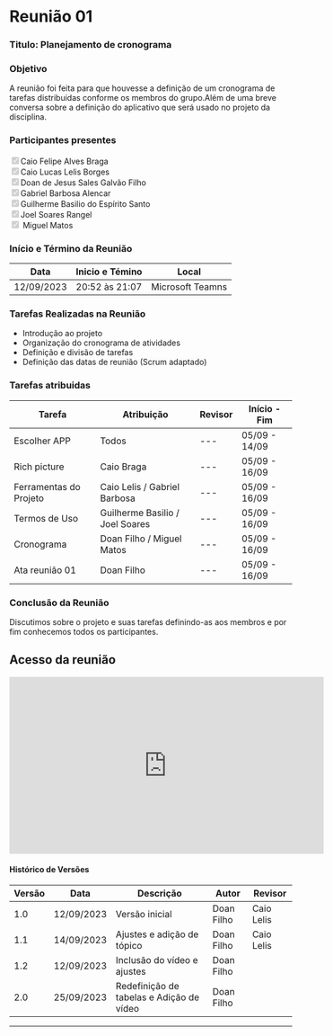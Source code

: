 # **Reunião 01** 
### **Titulo**: Planejamento de cronograma 

### **Objetivo**
A reunião foi feita para que houvesse a definição de um cronograma de tarefas distribuidas conforme os membros do grupo.Além de uma breve conversa sobre a definição do aplicativo que será usado no projeto da disciplina. 
### **Participantes presentes**
<label><input type="checkbox" checked disabled>Caio Felipe Alves Braga</label><br>
<label><input type="checkbox" checked disabled>Caio Lucas Lelis Borges</label><br>
<label><input type="checkbox" checked disabled>Doan de Jesus Sales Galvão Filho</label><br>
<label><input type="checkbox" checked disabled>Gabriel Barbosa Alencar</label><br>
<label><input type="checkbox" checked disabled>Guilherme Basilio do Espírito Santo</label><br>
<label><input type="checkbox" checked disabled>Joel Soares Rangel</label><br>
<label><input type="checkbox" checked disabled> Miguel Matos</label><br>

### **Início e Término da Reunião**

| Data       | Inicio e Témino | Local            |
|------------|-----------------|------------------|
| 12/09/2023 | 20:52 às 21:07  | Microsoft Teamns |

### **Tarefas Realizadas na Reunião**

- Introdução ao projeto 
- Organização do cronograma de atividades
- Definição e divisão de tarefas
- Definição das datas de reunião (Scrum adaptado)

### **Tarefas atribuidas** 
| Tarefa | Atribuição | Revisor | Início  -  Fim|
|--------|------------|---------|----------------|
|Escolher APP |  Todos| --- |05/09 - 14/09|
|Rich picture | Caio Braga | --- | 05/09 - 16/09|   
|Ferramentas do Projeto | Caio Lelis / Gabriel Barbosa   | --- | 05/09 - 16/09|
|Termos de Uso| Guilherme Basilio / Joel Soares  | --- | 05/09 - 16/09|
|Cronograma | Doan Filho / Miguel Matos | --- | 05/09 - 16/09 |
|Ata reunião 01 |Doan Filho | --- | 05/09 - 16/09|






### **Conclusão da Reunião**

Discutimos sobre o projeto e suas tarefas definindo-as aos membros e por fim conhecemos todos os participantes.

## **Acesso da reunião**

<iframe width="560" height="315" src="https://www.youtube.com/embed/Vd3OOwGRwXA?si=Iw52fEDkrzrjy18Q" title="YouTube video player" frameborder="0" allow="accelerometer; autoplay; clipboard-write; encrypted-media; gyroscope; picture-in-picture; web-share" allowfullscreen></iframe>

#### Histórico de Versões

| Versão | Data       | Descrição            | Autor          | Revisor        |
|--------|------------|----------------------|----------------|--------------- |
| 1.0    | 12/09/2023 | Versão inicial       | Doan Filho | Caio Lelis |
| 1.1    | 14/09/2023 | Ajustes e adição de tópico       | Doan Filho | Caio Lelis|
| 1.2    | 12/09/2023 | Inclusão do vídeo e ajustes|   Doan Filho   |
| 2.0    | 25/09/2023 | Redefinição de tabelas e Adição de vídeo|  Doan Filho |

---

